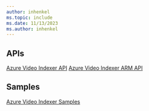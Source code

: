```yaml
---
author: inhenkel
ms.topic: include
ms.date: 11/13/2023
ms.author: inhenkel
---
```


## APIs
[Azure Video Indexer API]()
[Azure Video Indexer ARM API]()

## Samples
[Azure Video Indexer Samples](https://github.com/Azure-Samples/media-services-video-indexer)
